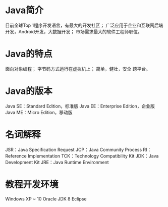 
# Java简介
目前全球Top 1程序开发语言，有最大的开发社区；
广泛应用于企业和互联网后端开发，Android开发，大数据开发；
市场需求最大的软件工程师职位。

# Java的特点
面向对象编程；
字节码方式运行在虚拟机上；
简单，健壮，安全
跨平台。

# Java的版本
Java SE：Standard Edition，标准版
Java EE：Enterprise Edition，企业版
Java ME：Micro Edition，移动版

# 名词解释
JSR：Java Specification Request
JCP：Java Community Process
RI：Reference Implementation
TCK：Technology Compatibility Kit
JDK：Java Development Kit
JRE：Java Runtime Environment

# 教程开发环境
Windows XP ~ 10
Oracle JDK 8
Eclipse

```
